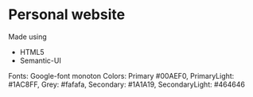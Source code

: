 # Personal website
Made using
- HTML5
- Semantic-UI

Fonts: Google-font monoton
Colors: Primary #00AEF0, PrimaryLight: #1AC8FF, Grey: #fafafa, Secondary: #1A1A19, SecondaryLight: #464646

